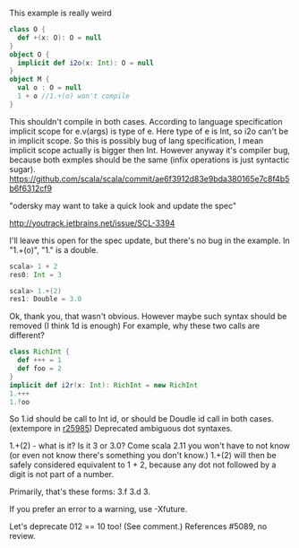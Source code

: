 This example is really weird
```scala
class O {
  def +(x: O): O = null
}
object O {
  implicit def i2o(x: Int): O = null
}
object M {
  val o : O = null
  1 + o //1.+(o) won't compile
}
```
This shouldn't compile in both cases. According to language specification implicit scope for e.v(args) is type of e. Here type of e is Int, so i2o can't be in implicit scope.
So this is possibly bug of lang specification, I mean implicit scope actually is bigger then Int.
However anyway it's compiler bug, because both exmples should be the same (infix operations is just syntactic sugar).
https://github.com/scala/scala/commit/ae6f3912d83e9bda380165e7c8f4b5b6f6312cf9

"odersky may want to take a quick look and update the spec"

http://youtrack.jetbrains.net/issue/SCL-3394

I'll leave this open for the spec update, but there's no bug in the example.  In "1.+(o)", "1." is a double.
```scala
scala> 1 + 2
res0: Int = 3

scala> 1.+(2)
res1: Double = 3.0
```
Ok, thank you, that wasn't obvious.
However maybe such syntax should be removed (I think 1d is enough)
For example, why these two calls are different?
```scala
class RichInt {
  def +++ = 1
  def foo = 2
}
implicit def i2r(x: Int): RichInt = new RichInt
1.+++
1.foo
```
So 1.id should be call to Int id, or should be Doudle id call in both cases.
(extempore in [r25985](https://codereview.scala-lang.org/fisheye/changelog/scala-svn?cs=25985)) Deprecated ambiguous dot syntaxes.

1.+(2) - what is it? Is it 3 or 3.0? Come scala 2.11 you won't
have to not know (or even not know there's something you don't know.)
1.+(2) will then be safely considered equivalent to 1 + 2, because
any dot not followed by a digit is not part of a number.

Primarily, that's these forms:    3.f 3.d 3.

If you prefer an error to a warning, use -Xfuture.

Let's deprecate 012 == 10 too! (See comment.) References #5089, no review.
